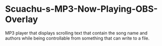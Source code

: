 # Scuachu-s-MP3-Now-Playing-OBS-Overlay
MP3 player that displays scrolling text that contain the song name and authors while being controllable from something that can write to a file.
